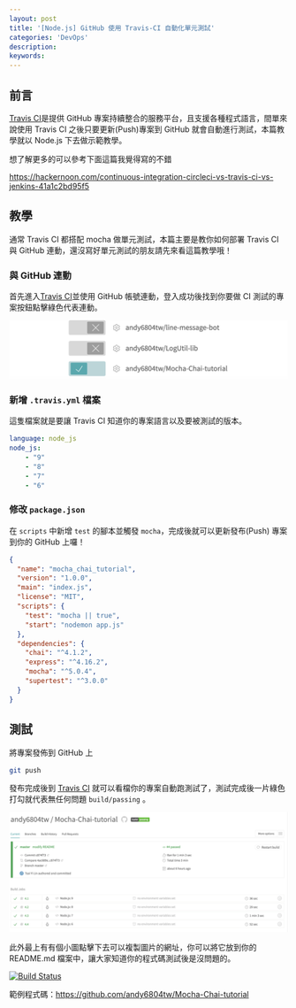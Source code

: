 ```yaml
---
layout: post
title: '[Node.js] GitHub 使用 Travis-CI 自動化單元測試'
categories: 'DevOps'
description: 
keywords:
---
```


## 前言
[Travis CI](https://travis-ci.org/)是提供 GitHub 專案持續整合的服務平台，且支援各種程式語言，間單來說使用 Travis CI 之後只要更新(Push)專案到 GitHub 就會自動進行測試，本篇教學就以 Node.js 下去做示範教學。

想了解更多的可以參考下面這篇我覺得寫的不錯

https://hackernoon.com/continuous-integration-circleci-vs-travis-ci-vs-jenkins-41a1c2bd95f5

## 教學
通常 Travis CI 都搭配 mocha 做單元測試，本篇主要是教你如何部署 Travis CI 與 GitHub 連動，還沒寫好單元測試的朋友請先來看這篇教學哦！

### 與 GitHub 連動
首先進入[Travis CI](https://travis-ci.org/)並使用 GitHub 帳號連動，登入成功後找到你要做 CI 測試的專案按鈕點擊綠色代表連動。

<img src="/images/posts/web/2018/img1070316-1.png">

### 新增 `.travis.yml` 檔案
這隻檔案就是要讓 Travis CI 知道你的專案語言以及要被測試的版本。

```yml
language: node_js
node_js:
    - "9"
    - "8"
    - "7"
    - "6"
```

### 修改 `package.json`
在 `scripts` 中新增 `test` 的腳本並觸發 `mocha`，完成後就可以更新發布(Push) 專案到你的 GitHub 上囉！

```json
{
  "name": "mocha_chai_tutorial",
  "version": "1.0.0",
  "main": "index.js",
  "license": "MIT",
  "scripts": {
    "test": "mocha || true",
    "start": "nodemon app.js"
  },
  "dependencies": {
    "chai": "^4.1.2",
    "express": "^4.16.2",
    "mocha": "^5.0.4",
    "supertest": "^3.0.0"
  }
}
```

## 測試
將專案發佈到 GitHub 上

```bash
git push
```

發布完成後到 [Travis CI](https://travis-ci.org/) 就可以看檔你的專案自動跑測試了，測試完成後一片綠色打勾就代表無任何問題 `build/passing` 。

<img src="/images/posts/web/2018/img1070316-2.png">

此外最上有有個小圖點擊下去可以複製圖片的網址，你可以將它放到你的 README.md 檔案中，讓大家知道你的程式碼測試後是沒問題的。

[![Build Status](https://travis-ci.org/andy6804tw/Mocha-Chai-tutorial.svg?branch=master)](https://travis-ci.org/andy6804tw/Mocha-Chai-tutorial)


範例程式碼：https://github.com/andy6804tw/Mocha-Chai-tutorial
